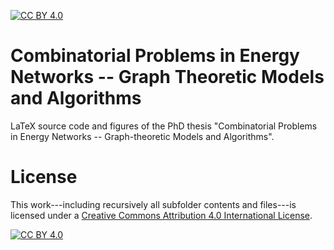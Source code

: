 [![CC BY 4.0][cc-by-shield]][cc-by]

# Combinatorial Problems in Energy Networks -- Graph Theoretic Models and Algorithms
LaTeX source code and figures of the PhD thesis "Combinatorial Problems in Energy Networks -- Graph-theoretic Models and Algorithms".

# License

This work---including recursively all subfolder contents and files---is licensed under a
[Creative Commons Attribution 4.0 International License][cc-by].

[![CC BY 4.0][cc-by-image]][cc-by]

[cc-by]: http://creativecommons.org/licenses/by/4.0/
[cc-by-image]: https://i.creativecommons.org/l/by/4.0/88x31.png
[cc-by-shield]: https://img.shields.io/badge/License-CC%20BY%204.0-lightgrey.svg
